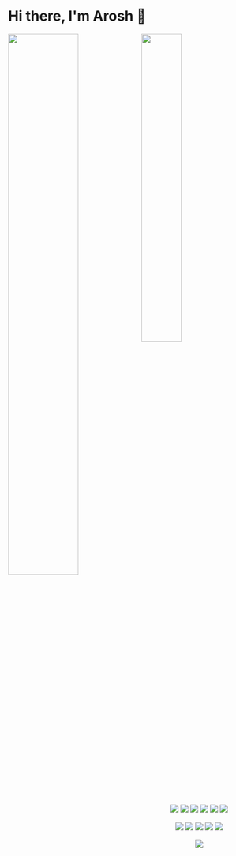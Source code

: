 # Hi there, I'm Arosh 👋

<img align="left" width="53%" src="https://github-readme-stats.vercel.app/api?username=ShanArosh2002&hide=stars&count_private=true&show_icons=true&theme=radical" />
<img  width="40%" src="https://github-readme-stats.vercel.app/api/top-langs/?username=ShanArosh2002&layout=compact" />
<br/>
<div align="center">
<img src="https://img.shields.io/badge/javascript-%23323330.svg?style=for-the-badge&logo=javascript&logoColor=%23F7DF1E" />
<img src="https://img.shields.io/badge/python-3670A0?style=for-the-badge&logo=python&logoColor=ffdd54" />
<img src="https://img.shields.io/badge/Solidity-%23363636.svg?style=for-the-badge&logo=solidity&logoColor=white" />
<img src="https://img.shields.io/badge/php-%23777BB4.svg?style=for-the-badge&logo=php&logoColor=white" />
<img src="https://img.shields.io/badge/html5-%23E34F26.svg?style=for-the-badge&logo=html5&logoColor=white" />
<img src="https://img.shields.io/badge/css3-%231572B6.svg?style=for-the-badge&logo=css3&logoColor=white" />
</div>
<br/>
<div align="center">
<img src="https://img.shields.io/badge/node.js-6DA55F?style=for-the-badge&logo=node.js&logoColor=white" />
<img src="https://img.shields.io/badge/express.js-%23404d59.svg?style=for-the-badge&logo=express&logoColor=%2361DAFB" />
<img src="https://img.shields.io/badge/Next-black?style=for-the-badge&logo=next.js&logoColor=white" />
<img src="https://img.shields.io/badge/react-%2320232a.svg?style=for-the-badge&logo=react&logoColor=%2361DAFB" />
<img src="https://img.shields.io/badge/yarn-%232C8EBB.svg?style=for-the-badge&logo=yarn&logoColor=white" />
</div>
<br/>
<div align="center">
<img src="https://img.shields.io/badge/Kali-268BEE?style=for-the-badge&logo=kalilinux&logoColor=white" />
</div>
